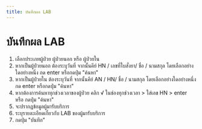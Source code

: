 ```yaml
---
title: บันทึกผล LAB
---
```


# บันทึกผล LAB

1. เลือกประเภทผู้ป่วย ผู้ป่วยนอก หรือ ผู้ป่วยใน
2. หากเป็นผู้ป่วยนอก ต้องระบุวันที่ จากนั้นคีย์ HN / เลขที่ใบสั่งยา/ ชื่อ / นามสกุล โดยเลือกอย่างใดอย่างหนึ่ง กด enter หรือกดปุ่ม "ค้นหา" 
3. หากเป็นผู้ป่วยใน ต้องระบุวันที่ จากนั้นคีย์ AN / HN/ ชื่อ / นามสกุล โดยเลือกอย่างใดอย่างหนึ่ง กด enter หรือกดปุ่ม "ค้นหา"
4. หากต้องการค้นหาทุกช่วงเวลาของผู้ป่วย คลิก √ ในช่องทุกช่วงเวลา > ใส่เลข HN > enter หรือ กดปุ่ม "ค้นหา" 
5. จะปรากฏข้อมูลผู้มารับบริการ
6. ระบุรายละเอียดเกี่ยวกับ LAB ของผู้มารับบริการ
7. กดปุ่ม "บันทึก"